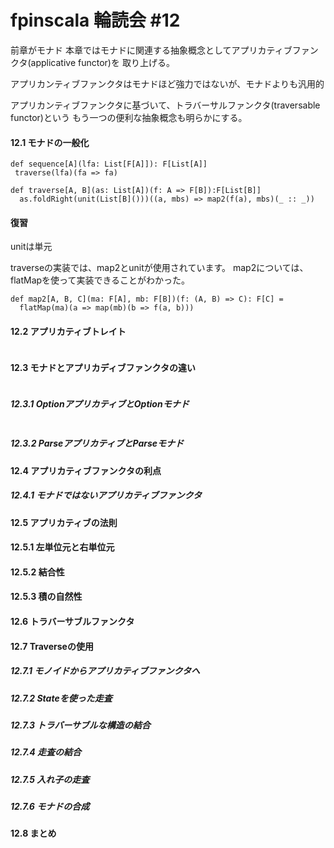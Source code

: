 # fpinscala 輪読会 #12


前章がモナド
本章ではモナドに関連する抽象概念としてアプリカティブファンクタ(applicative functor)を
取り上げる。

アプリカンティブファンクタはモナドほど強力ではないが、モナドよりも汎用的

アプリカンティブファンクタに基づいて、トラバーサルファンクタ(traversable functor)という
もう一つの便利な抽象概念も明らかにする。


#### 12.1 モナドの一般化

```scala=
def sequence[A](lfa: List[F[A]]): F[List[A]]
 traverse(lfa)(fa => fa)

def traverse[A, B](as: List[A])(f: A => F[B]):F[List[B]]
  as.foldRight(unit(List[B]()))((a, mbs) => map2(f(a), mbs)(_ :: _))
```

#### 復習
unitは単元


traverseの実装では、map2とunitが使用されています。
map2については、flatMapを使って実装できることがわかった。


```scala=
def map2[A, B, C](ma: F[A], mb: F[B])(f: (A, B) => C): F[C] =
  flatMap(ma)(a => map(mb)(b => f(a, b)))
```



#### 12.2 アプリカティブトレイト

```scala=
```

#### 12.3 モナドとアプリカディブファンクタの違い

```scala=
```

##### 12.3.1 OptionアプリカティブとOptionモナド

```scala=
```

##### 12.3.2 ParseアプリカティブとParseモナド

#### 12.4 アプリカティブファンクタの利点
##### 12.4.1 モナドではないアプリカティブファンクタ 

#### 12.5 アプリカティブの法則
#### 12.5.1 左単位元と右単位元
#### 12.5.2 結合性
#### 12.5.3 積の自然性

#### 12.6 トラバーサブルファンクタ

#### 12.7 Traverseの使用

##### 12.7.1 モノイドからアプリカティブファンクタへ
##### 12.7.2 Stateを使った走査
##### 12.7.3 トラバーサブルな構造の結合
##### 12.7.4 走査の結合
##### 12.7.5 入れ子の走査
##### 12.7.6 モナドの合成

#### 12.8 まとめ






